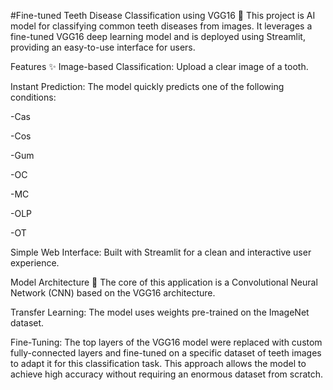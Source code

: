 #Fine-tuned Teeth Disease Classification using VGG16 🦷
This project is AI model for classifying common teeth diseases from images. It leverages a fine-tuned VGG16 deep learning model and is deployed using Streamlit, providing an easy-to-use interface for users.

Features ✨
Image-based Classification: Upload a clear image of a tooth.

Instant Prediction: The model quickly predicts one of the following conditions:

-Cas

-Cos

-Gum

-OC

-MC

-OLP

-OT

Simple Web Interface: Built with Streamlit for a clean and interactive user experience.

Model Architecture 🔬
The core of this application is a Convolutional Neural Network (CNN) based on the VGG16 architecture.

Transfer Learning: The model uses weights pre-trained on the ImageNet dataset.

Fine-Tuning: The top layers of the VGG16 model were replaced with custom fully-connected layers and fine-tuned on a specific dataset of teeth images to adapt it for this classification task. This approach allows the model to achieve high accuracy without requiring an enormous dataset from scratch.
